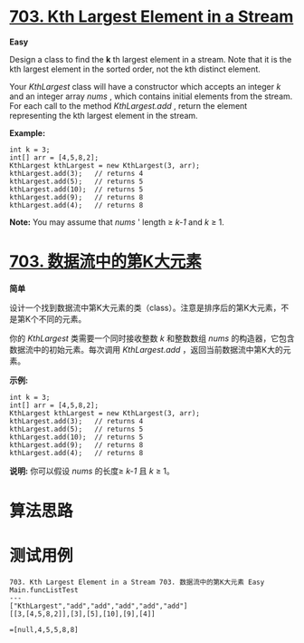 # [703. Kth Largest Element in a Stream][enTitle]

**Easy**

Design a class to find the **k** th largest element in a stream. Note that it is the kth largest element in the sorted order, not the kth distinct element.

Your  *KthLargest*  class will have a constructor which accepts an integer  *k*  and an integer array  *nums* , which contains initial elements from the stream. For each call to the method  *KthLargest.add* , return the element representing the kth largest element in the stream.

**Example:** 

```
int k = 3;
int[] arr = [4,5,8,2];
KthLargest kthLargest = new KthLargest(3, arr);
kthLargest.add(3);   // returns 4
kthLargest.add(5);   // returns 5
kthLargest.add(10);  // returns 5
kthLargest.add(9);   // returns 8
kthLargest.add(4);   // returns 8

```

**Note:**  You may assume that  *nums* ' length ≥  *k-1*  and  *k*  ≥ 1.
# [703. 数据流中的第K大元素][cnTitle]

**简单**

设计一个找到数据流中第K大元素的类（class）。注意是排序后的第K大元素，不是第K个不同的元素。

你的  *KthLargest*  类需要一个同时接收整数  *k*  和整数数组 *nums*  的构造器，它包含数据流中的初始元素。每次调用  *KthLargest.add* ，返回当前数据流中第K大的元素。

**示例:** 

```
int k = 3;
int[] arr = [4,5,8,2];
KthLargest kthLargest = new KthLargest(3, arr);
kthLargest.add(3);   // returns 4
kthLargest.add(5);   // returns 5
kthLargest.add(10);  // returns 5
kthLargest.add(9);   // returns 8
kthLargest.add(4);   // returns 8

```

**说明:**  你可以假设  *nums*  的长度≥  *k-1*  且 *k*  ≥ 1。


# 算法思路

# 测试用例
```
703. Kth Largest Element in a Stream 703. 数据流中的第K大元素 Easy
Main.funcListTest
---
["KthLargest","add","add","add","add","add"]
[[3,[4,5,8,2]],[3],[5],[10],[9],[4]]

=[null,4,5,5,8,8]
```

[enTitle]: https://leetcode.com/problems/kth-largest-element-in-a-stream/
[cnTitle]: https://leetcode-cn.com/problems/kth-largest-element-in-a-stream/
